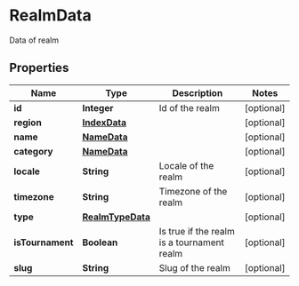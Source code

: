 

# RealmData

Data of realm

## Properties

Name | Type | Description | Notes
------------ | ------------- | ------------- | -------------
**id** | **Integer** | Id of the realm |  [optional]
**region** | [**IndexData**](IndexData.md) |  |  [optional]
**name** | [**NameData**](NameData.md) |  |  [optional]
**category** | [**NameData**](NameData.md) |  |  [optional]
**locale** | **String** | Locale of the realm |  [optional]
**timezone** | **String** | Timezone of the realm |  [optional]
**type** | [**RealmTypeData**](RealmTypeData.md) |  |  [optional]
**isTournament** | **Boolean** | Is true if the realm is a tournament realm |  [optional]
**slug** | **String** | Slug of the realm |  [optional]




